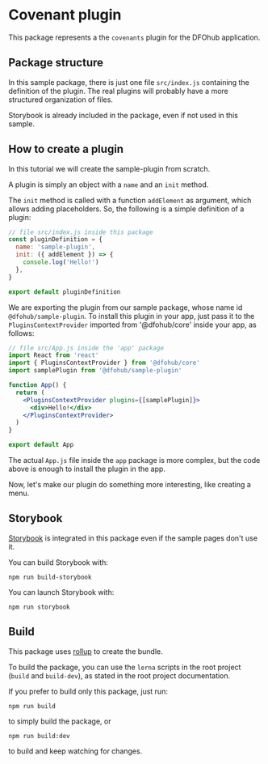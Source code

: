 # Covenant plugin

This package represents a the `covenants` plugin for the DFOhub application.

## Package structure

In this sample package, there is just one file `src/index.js` containing the definition of the plugin. The real plugins will probably have a more structured organization of files. 

Storybook is already included in the package, even if not used in this sample.

## How to create a plugin

In this tutorial we will create the sample-plugin from scratch.

A plugin is simply an object with a `name` and an `init` method.

The `init` method is called with a function `addElement` as argument, which allows adding placeholders. So, the following is a simple definition of a plugin:

```js
// file src/index.js inside this package
const pluginDefinition = {
  name: 'sample-plugin',
  init: ({ addElement }) => {
    console.log('Hello!')
  },
}

export default pluginDefinition
```

We are exporting the plugin from our sample package, whose name id `@dfohub/sample-plugin`.
To install this plugin in your app, just pass it to the `PluginsContextProvider` imported from '@dfohub/core' inside your app, as follows:

```jsx
// file src/App.js inside the 'app' package
import React from 'react'
import { PluginsContextProvider } from '@dfohub/core'
import samplePlugin from '@dfohub/sample-plugin'

function App() {
  return (
    <PluginsContextProvider plugins={[samplePlugin]}>
      <div>Hello!</div>
    </PluginsContextProvider>
  )
}

export default App
```

The actual `App.js` file inside the `app` package is more complex, but the code above is enough to install the plugin in the app.

Now, let's make our plugin do something more interesting, like creating a menu.

## Storybook

[Storybook](https://storybook.js.org/) is integrated in this package even if the sample pages don't use it.

You can build Storybook with:

```shell script
npm run build-storybook
```

You can launch Storybook with:

```shell script
npm run storybook
```

## Build

This package uses [rollup](https://rollupjs.org/guide/en/) to create the bundle.

To build the package, you can use the `lerna` scripts in the root project (`build` and `build-dev`), as stated in the root project documentation.

If you prefer to build only this package, just run:

```shell script
npm run build
```

to simply build the package, or

```shell script
npm run build:dev
```

to build and keep watching for changes.

